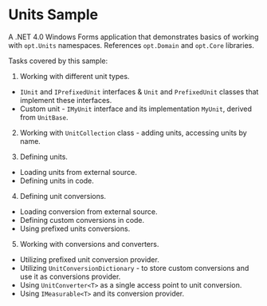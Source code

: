 # Units Sample

A .NET 4.0 Windows Forms application that demonstrates basics of working with `opt.Units` namespaces.
References `opt.Domain` and `opt.Core` libraries.

Tasks covered by this sample:

1. Working with different unit types.
  - `IUnit` and `IPrefixedUnit` interfaces & `Unit` and `PrefixedUnit` classes that implement these interfaces.
  - Custom unit - `IMyUnit` interface and its implementation `MyUnit`, derived from `UnitBase`.

2. Working with `UnitCollection` class - adding units, accessing units by name.

3. Defining units.
  - Loading units from external source.
  - Defining units in code.

4. Defining unit conversions.
  - Loading conversion from external source.
  - Defining custom conversions in code.
  - Using prefixed units conversions.

5. Working with conversions and converters.
  - Utilizing prefixed unit conversion provider.
  - Utilizing `UnitConversionDictionary` - to store custom conversions and use it as conversions provider.
  - Using `UnitConverter<T>` as a single access point to unit conversion.
  - Using `IMeasurable<T>` and its conversion provider.
